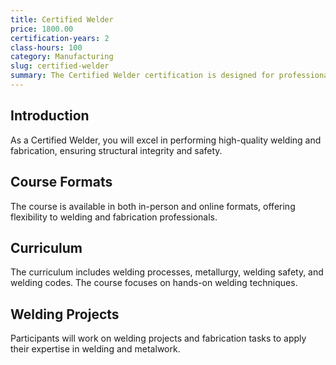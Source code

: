 ```yaml
---
title: Certified Welder
price: 1800.00
certification-years: 2
class-hours: 100
category: Manufacturing
slug: certified-welder
summary: The Certified Welder certification is designed for professionals in welding and fabrication roles. This comprehensive course covers welding processes, metallurgy, and welding safety. It equips candidates with the skills needed to perform high-quality welding and fabrication.
---
```


## Introduction

As a Certified Welder, you will excel in performing high-quality welding and fabrication, ensuring structural integrity and safety.

## Course Formats

The course is available in both in-person and online formats, offering flexibility to welding and fabrication professionals.

## Curriculum

The curriculum includes welding processes, metallurgy, welding safety, and welding codes. The course focuses on hands-on welding techniques.

## Welding Projects

Participants will work on welding projects and fabrication tasks to apply their expertise in welding and metalwork.

